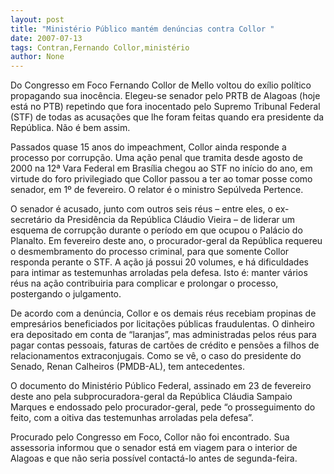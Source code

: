 ```yaml
---
layout: post
title: "Ministério Público mantém denúncias contra Collor "
date: 2007-07-13
tags: Contran,Fernando Collor,ministério
author: None
---
```

Do Congresso em Foco
Fernando Collor de Mello voltou do ex&iacute;lio pol&iacute;tico propagando sua inoc&ecirc;ncia. Elegeu-se senador pelo PRTB de Alagoas (hoje est&aacute; no PTB) repetindo que fora inocentado pelo Supremo Tribunal Federal (STF) de todas as acusa&ccedil;&otilde;es que lhe foram feitas quando era presidente da Rep&uacute;blica. N&atilde;o &eacute; bem assim. 

Passados quase 15 anos do impeachment, Collor ainda responde a processo por corrup&ccedil;&atilde;o. Uma a&ccedil;&atilde;o penal que tramita desde agosto de 2000 na 12&ordf; Vara Federal em Bras&iacute;lia chegou ao STF no in&iacute;cio do ano, em virtude do foro privilegiado que Collor passou a ter ao tomar posse como senador, em 1&ordm; de fevereiro. O relator &eacute; o ministro Sep&uacute;lveda Pertence. 

O senador &eacute; acusado, junto com outros seis r&eacute;us &ndash; entre eles, o ex-secret&aacute;rio da Presid&ecirc;ncia da Rep&uacute;blica Cl&aacute;udio Vieira &ndash; de liderar um esquema de corrup&ccedil;&atilde;o durante o per&iacute;odo em que ocupou o Pal&aacute;cio do Planalto. Em fevereiro deste ano, o procurador-geral da Rep&uacute;blica requereu o desmembramento do processo criminal, para que somente Collor responda perante o STF. 
A a&ccedil;&atilde;o j&aacute; possui 20 volumes, e h&aacute; dificuldades para intimar as testemunhas arroladas pela defesa. Isto &eacute;: manter v&aacute;rios r&eacute;us na a&ccedil;&atilde;o contribuiria para complicar e prolongar o processo, postergando o julgamento. 

De acordo com a den&uacute;ncia, Collor e os demais r&eacute;us recebiam propinas de empres&aacute;rios beneficiados por licita&ccedil;&otilde;es p&uacute;blicas fraudulentas. O dinheiro era depositado em conta de &ldquo;laranjas&rdquo;, mas administradas pelos r&eacute;us para pagar contas pessoais, faturas de cart&otilde;es de cr&eacute;dito e pens&otilde;es a filhos de relacionamentos extraconjugais. Como se v&ecirc;, o caso do presidente do Senado, Renan Calheiros (PMDB-AL), tem antecedentes. 

O documento do Minist&eacute;rio P&uacute;blico Federal, assinado em 23 de fevereiro deste ano pela subprocuradora-geral da Rep&uacute;blica Cl&aacute;udia Sampaio Marques e endossado pelo procurador-geral, pede &ldquo;o prosseguimento do feito, com a oitiva das testemunhas arroladas pela defesa&rdquo;. 

Procurado pelo Congresso em Foco, Collor n&atilde;o foi encontrado. Sua assessoria informou que o senador est&aacute; em viagem para o interior de Alagoas e que n&atilde;o seria poss&iacute;vel contact&aacute;-lo antes de segunda-feira.  